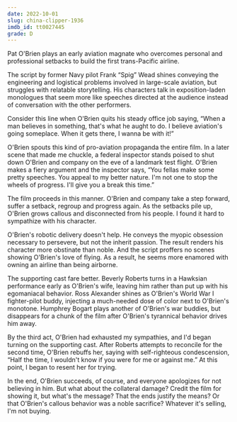 ```yaml
---
date: 2022-10-01
slug: china-clipper-1936
imdb_id: tt0027445
grade: D
---
```


Pat O'Brien plays an early aviation magnate who overcomes personal and professional setbacks to build the first trans-Pacific airline.

<!-- end -->

The script by former Navy pilot Frank “Spig” Wead shines conveying the engineering and logistical problems involved in large-scale aviation, but struggles with relatable storytelling. His characters talk in exposition-laden monologues that seem more like speeches directed at the audience instead of conversation with the other performers.

Consider this line when O'Brien quits his steady office job saying, “When a man believes in something, that's what he aught to do. I believe aviation's going someplace. When it gets there, I wanna be with it!”

O'Brien spouts this kind of pro-aviation propaganda the entire film. In a later scene that made me chuckle, a federal inspector stands poised to shut down O'Brien and company on the eve of a landmark test flight. O'Brien makes a fiery argument and the inspector says, “You fellas make some pretty speeches. You appeal to my better nature. I'm not one to stop the wheels of progress. I'll give you a break this time.”

The film proceeds in this manner. O'Brien and company take a step forward, suffer a setback, regroup and progress again. As the setbacks pile up, O'Brien grows callous and disconnected from his people. I found it hard to sympathize with his character.

O'Brien's robotic delivery doesn't help. He conveys the myopic obsession necessary to persevere, but not the inherit passion. The result renders his character more obstinate than noble. And the script proffers no scenes showing O'Brien's love of flying. As a result, he seems more enamored with owning an airline than being airborne.

The supporting cast fare better. Beverly Roberts turns in a Hawksian performance early as O'Brien's wife, leaving him rather than put up with his egomaniacal behavior. Ross Alexander shines as O'Brien's World War I fighter-pilot buddy, injecting a much-needed dose of color next to O'Brien's monotone. Humphrey Bogart plays another of O'Brien's war buddies, but disappears for a chunk of the film after O'Brien's tyrannical behavior drives him away.

By the third act, O'Brien had exhausted my sympathies, and I'd began turning on the supporting cast. After Roberts attempts to reconcile for the second time, O'Brien rebuffs her, saying with self-righteous condescension, “Half the time, I wouldn't know if you were for me or against me.” At this point, I began to resent her for trying.

In the end, O'Brien succeeds, of course, and everyone apologizes for not believing in him. But what about the collateral damage? Credit the film for showing it, but what's the message? That the ends justify the means? Or that O'Brien's callous behavior was a noble sacrifice? Whatever it's selling, I'm not buying.
